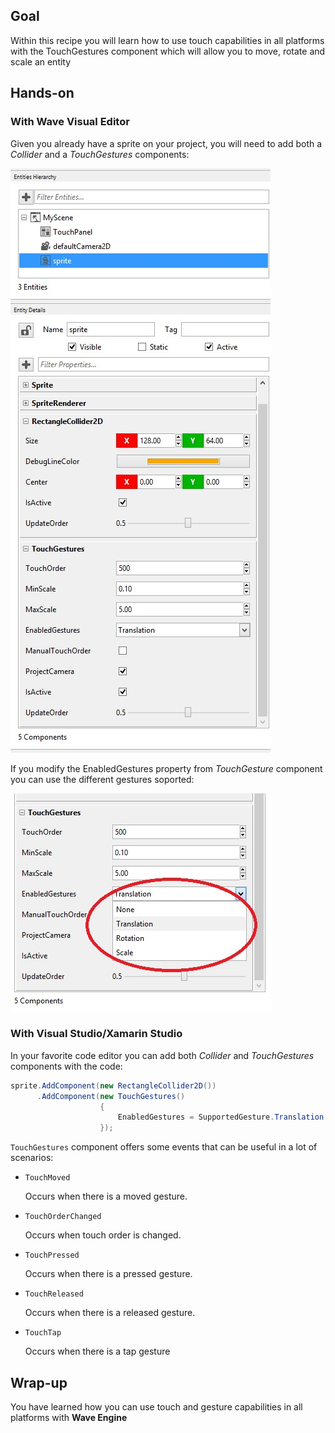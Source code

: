 ## Goal

Within this recipe you will learn how to use touch capabilities in all platforms with the TouchGestures component which will allow you to move, rotate and scale an entity

## Hands-on

### With Wave Visual Editor

Given you already have a sprite on your project, you will need to add both a _Collider_ and a _TouchGestures_ components:

![](images/TouchGestures/ColliderAndTouchGesturesComponents.jpg)

If you modify the EnabledGestures property from _TouchGesture_ component you can use the different gestures soported:

![](images/TouchGestures/TouchGesturesOptions.jpg)

### With Visual Studio/Xamarin Studio

In your favorite code editor you can add both _Collider_ and _TouchGestures_ components with the code:

```C#
sprite.AddComponent(new RectangleCollider2D())
      .AddComponent(new TouchGestures() 
                    { 
                        EnabledGestures = SupportedGesture.Translation
                    });
```
`TouchGestures` component offers some events that can be useful in a lot of scenarios:

* `TouchMoved`

    Occurs when there is a moved gesture.

* `TouchOrderChanged`

    Occurs when touch order is changed.

* `TouchPressed`

    Occurs when there is a pressed gesture.

* `TouchReleased`
    
    Occurs when there is a released gesture.

* `TouchTap`

    Occurs when there is a tap gesture

## Wrap-up

You have learned how you can use touch and gesture capabilities in all platforms with **Wave Engine**